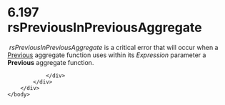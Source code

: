 <html dir="LTR" xmlns:mshelp="http://msdn.microsoft.com/mshelp" xmlns:ddue="http://ddue.schemas.microsoft.com/authoring/2003/5" xmlns:xlink="http://www.w3.org/1999/xlink" xmlns:tool="http://www.microsoft.com/tooltip">
    <head>
        <meta http-equiv="Content-Type" content="text/html; CHARSET=utf-8"></meta>
        <meta name="save" content="history"></meta>
        <title>6.197 rsPreviousInPreviousAggregate</title>
        <xml>
            <mshelp:toctitle title="6.197 rsPreviousInPreviousAggregate"></mshelp:toctitle>
            <mshelp:rltitle title="[MS-RDL]: rsPreviousInPreviousAggregate"></mshelp:rltitle>
            <mshelp:keyword index="A" term="f514fd55-9783-4e65-ac9b-2a110578bc54"></mshelp:keyword>
            <mshelp:attr name="DCSext.ContentType" value="open specification"></mshelp:attr>
            <mshelp:attr name="AssetID" value="f514fd55-9783-4e65-ac9b-2a110578bc54"></mshelp:attr>
            <mshelp:attr name="TopicType" value="kbRef"></mshelp:attr>
            <mshelp:attr name="DCSext.Title" value="[MS-RDL]: rsPreviousInPreviousAggregate" />
        </xml>
    </head>
    <body>
        <div id="header">
            <h1 class="heading">6.197 rsPreviousInPreviousAggregate</h1>
        </div>
        <div id="mainSection">
            <div id="mainBody">
                <div id="allHistory" class="saveHistory"></div>
                <div id="sectionSection0" class="section" name="collapseableSection">
                    

<p> <i>rsPreviousInPreviousAggregate</i> is a critical error
that will occur when a <a href="3e1da2a1-547f-4b00-b88e-62847bea3419.md">Previous</a>
aggregate function uses within its <i>Expression</i> parameter a <b>Previous</b>
aggregate function.</p>


                </div>
            </div>
        </div>
    </body>
</html>